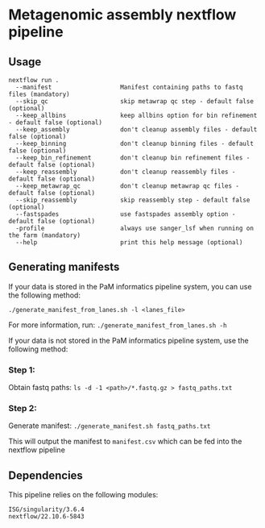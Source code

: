 # Metagenomic assembly nextflow pipeline

## Usage
```
nextflow run .
  --manifest                   Manifest containing paths to fastq files (mandatory)
  --skip_qc                    skip metawrap qc step - default false (optional)
  --keep_allbins               keep allbins option for bin refinement - default false (optional)
  --keep_assembly              don't cleanup assembly files - default false (optional)
  --keep_binning               don't cleanup binning files - default false (optional)
  --keep_bin_refinement        don't cleanup bin refinement files - default false (optional)
  --keep_reassembly            don't cleanup reassembly files - default false (optional)
  --keep_metawrap_qc           don't cleanup metawrap qc files - default false (optional)
  --skip_reassembly            skip reassembly step - default false (optional)
  --fastspades                 use fastspades assembly option - default false (optional)
  -profile                     always use sanger_lsf when running on the farm (mandatory)
  --help                       print this help message (optional)
```

## Generating manifests

If your data is stored in the PaM informatics pipeline system, you can use the following method:

`./generate_manifest_from_lanes.sh -l <lanes_file>`

For more information, run:
`./generate_manifest_from_lanes.sh -h`

If your data is not stored in the PaM informatics pipeline system, use the following method:
### Step 1:
Obtain fastq paths:
`ls -d -1 <path>/*.fastq.gz > fastq_paths.txt`
### Step 2:
Generate manifest:
`./generate_manifest.sh fastq_paths.txt`

This will output the manifest to `manifest.csv` which can be fed into the nextflow pipeline

## Dependencies
This pipeline relies on the following modules:
```
ISG/singularity/3.6.4
nextflow/22.10.6-5843
```